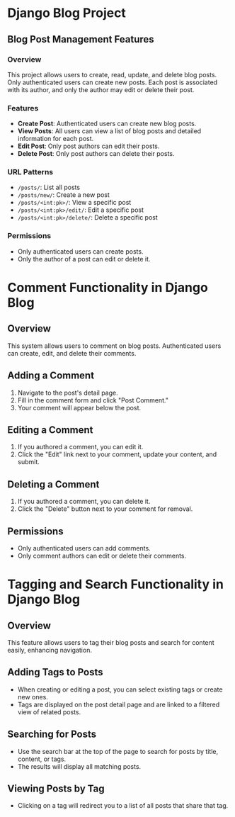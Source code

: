 # Django Blog Project

## Blog Post Management Features

### Overview
This project allows users to create, read, update, and delete blog posts. Only authenticated users can create new posts. Each post is associated with its author, and only the author may edit or delete their post.

### Features
- **Create Post**: Authenticated users can create new blog posts.
- **View Posts**: All users can view a list of blog posts and detailed information for each post.
- **Edit Post**: Only post authors can edit their posts.
- **Delete Post**: Only post authors can delete their posts.

### URL Patterns
- `/posts/`: List all posts
- `/posts/new/`: Create a new post
- `/posts/<int:pk>/`: View a specific post
- `/posts/<int:pk>/edit/`: Edit a specific post
- `/posts/<int:pk>/delete/`: Delete a specific post

### Permissions
- Only authenticated users can create posts.
- Only the author of a post can edit or delete it.


# Comment Functionality in Django Blog

## Overview
This system allows users to comment on blog posts. Authenticated users can create, edit, and delete their comments.

## Adding a Comment
1. Navigate to the post's detail page.
2. Fill in the comment form and click "Post Comment."
3. Your comment will appear below the post.

## Editing a Comment
1. If you authored a comment, you can edit it.
2. Click the "Edit" link next to your comment, update your content, and submit.

## Deleting a Comment
1. If you authored a comment, you can delete it.
2. Click the "Delete" button next to your comment for removal.

## Permissions
- Only authenticated users can add comments.
- Only comment authors can edit or delete their comments.


# Tagging and Search Functionality in Django Blog

## Overview
This feature allows users to tag their blog posts and search for content easily, enhancing navigation.

## Adding Tags to Posts
- When creating or editing a post, you can select existing tags or create new ones.
- Tags are displayed on the post detail page and are linked to a filtered view of related posts.

## Searching for Posts
- Use the search bar at the top of the page to search for posts by title, content, or tags.
- The results will display all matching posts.

## Viewing Posts by Tag
- Clicking on a tag will redirect you to a list of all posts that share that tag.
